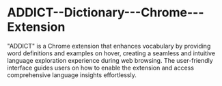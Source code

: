 # ADDICT--Dictionary---Chrome---Extension
"ADDICT" is a Chrome extension that enhances vocabulary by providing word definitions and examples on hover, creating a seamless and intuitive language exploration experience during web browsing. The user-friendly interface guides users on how to enable the extension and access comprehensive language insights effortlessly.
